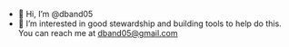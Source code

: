 - 👋 Hi, I’m @dband05
- 👀 I’m interested in good stewardship and building tools to help do this.
You can reach me at dband05@gmail.com

<!---
dband05/dband05 is a ✨ special ✨ repository because its `README.md` (this file) appears on your GitHub profile.
You can click the Preview link to take a look at your changes.
--->

